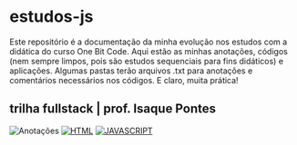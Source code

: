 # estudos-js
Este repositório é a documentação da minha evolução nos estudos com a didática do curso One Bit Code. Aqui estão as minhas anotações, códigos (nem sempre limpos, pois são estudos sequenciais para fins didáticos) e aplicações.  Algumas pastas terão arquivos .txt para anotações e comentários necessários nos códigos. E claro, muita prática!
## trilha fullstack | prof. Isaque Pontes
![Anotações](https://img.shields.io/badge/txt-172B4D?style=for-the-badge&logo=estacio&logoColor=blue)
[![HTML](https://img.shields.io/badge/HTML5-E34F26?style=for-the-badge&logo=html5&logoColor=white)]()
[![JAVASCRIPT](https://img.shields.io/badge/JavaScript-F7DF1E?style=for-the-badge&logo=javascript&logoColor=black)]()

